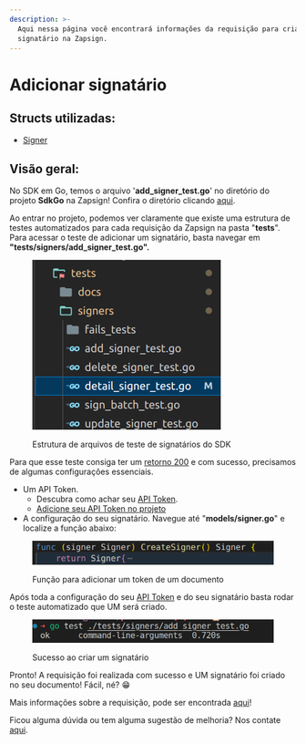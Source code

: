 ```yaml
---
description: >-
  Aqui nessa página você encontrará informações da requisição para criação de um
  signatário na Zapsign.
---
```


# Adicionar signatário

## Structs utilizadas:

* [Signer](../structs/signer.md)

## Visão geral:

No SDK em Go, temos o arquivo '**add\_signer\_test.go**' no diretório do projeto **SdkGo** na Zapsign! Confira o diretório clicando [aqui](https://github.com/ZapSign/SdkGo).&#x20;

Ao entrar no projeto, podemos ver claramente que existe uma estrutura de testes automatizados para cada requisição da Zapsign na pasta "**tests**". Para acessar o teste de adicionar um signatário, basta navegar em **"tests/signers/add\_signer\_test.go".**

<figure><img src="../../../../.gitbook/assets/Captura de tela de 2023-02-13 16-27-52.png" alt=""><figcaption><p>Estrutura de arquivos de teste de signatários do SDK</p></figcaption></figure>

Para que esse teste consiga ter um [retorno 200](https://developer.mozilla.org/en-US/docs/Web/HTTP/Status/200) e com sucesso, precisamos de algumas configurações essenciais.

* Um API Token.&#x20;
  * Descubra como achar seu [API Token](https://docs.zapsign.com.br/).
  * [Adicione seu API Token no projeto](../definindo-configuracoes/adicionando-api-token.md)
*   A configuração do seu signatário. Navegue até "**models/signer.go**" e localize a função abaixo:



<figure><img src="../../../../.gitbook/assets/Captura de tela de 2023-02-13 14-31-21.png" alt=""><figcaption><p>Função para adicionar um token de um documento</p></figcaption></figure>

Após toda a configuração do seu [API Token](https://docs.zapsign.com.br/) e do seu signatário basta rodar o teste automatizado que UM será criado.

<figure><img src="../../../../.gitbook/assets/Captura de tela de 2023-02-13 14-43-40.png" alt=""><figcaption><p>Sucesso ao criar um signatário</p></figcaption></figure>

Pronto! A requisição foi realizada com sucesso e UM signatário foi criado no seu documento! Fácil, né? 😁

Mais informações sobre a requisição, pode ser encontrada [aqui](https://docs.zapsign.com.br/signatarios/adicionar-signatario)!

Ficou alguma dúvida ou tem alguma sugestão de melhoria? Nos contate [aqui](https://zapsign.com.br/contato/).
